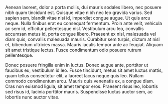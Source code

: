 Aenean laoreet, dolor a porta mollis, dui mauris sodales libero, nec posuere nibh quam tincidunt est. Quisque vitae nibh nec leo gravida varius. Sed sapien sem, blandit vitae nisi id, imperdiet congue augue. Ut quis arcu neque. Nulla finibus erat eu consequat fermentum. Proin ante velit, vehicula ac sem id, efficitur pellentesque nisl. Vestibulum arcu leo, convallis accumsan metus id, porta congue libero. Praesent ex nisl, malesuada vel diam quis, convallis malesuada mauris. Curabitur sem turpis, dictum at nisl et, bibendum ultricies massa. Mauris iaculis tempor ante ac feugiat. Aliquam sit amet tristique lectus. Fusce condimentum odio posuere rutrum pellentesque.

Donec posuere fringilla enim in luctus. Donec augue ante, porttitor ut faucibus eu, vestibulum id leo. Fusce tincidunt, metus sit amet luctus mattis, quam tellus consectetur elit, a laoreet lacus neque quis leo. Nullam commodo condimentum arcu. Mauris quis venenatis ex, a congue diam. Cras non euismod ligula, sit amet tempor eros. Praesent risus leo, lobortis sed risus id, lacinia porttitor mauris. Suspendisse luctus auctor sem, ac lobortis nunc auctor vitae.